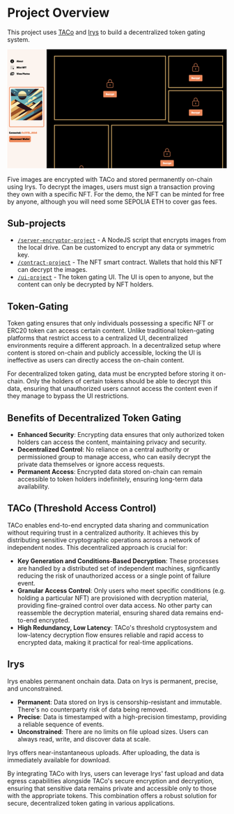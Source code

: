 # Project Overview

This project uses [TACo]([https://docs.threshold.network/](https://docs.threshold.network/applications/threshold-access-control)) and [Irys](https://docs.irys.xyz/) to build a decentralized token gating system.

![](./assets/token-gating.png)

Five images are encrypted with TACo and stored permanently on-chain using Irys. To decrypt the images, users must sign a transaction proving they own with a specific NFT. For the demo, the NFT can be minted for free by anyone, although you will need some SEPOLIA ETH to cover gas fees.

## Sub-projects

- [`/server-encryptor-project`](./server-encryptor-project/README.md) - A NodeJS script that encrypts images from the local drive. Can be customized to encrypt any data or symmetric key.
- [`/contract-project`](./contract-project/README.md) - The NFT smart contract. Wallets that hold this NFT can decrypt the images.
- [`/ui-project`](./ui-project/README.md) - The token gating UI. The UI is open to anyone, but the content can only be decrypted by NFT holders.

## Token-Gating

Token gating ensures that only individuals possessing a specific NFT or ERC20 token can access certain content. Unlike traditional token-gating platforms that restrict access to a centralized UI, decentralized environments require a different approach. In a decentralized setup where content is stored on-chain and publicly accessible, locking the UI is ineffective as users can directly access the on-chain content.

For decentralized token gating, data must be encrypted before storing it on-chain. Only the holders of certain tokens should be able to decrypt this data, ensuring that unauthorized users cannot access the content even if they manage to bypass the UI restrictions.

## Benefits of Decentralized Token Gating

- **Enhanced Security**: Encrypting data ensures that only authorized token holders can access the content, maintaining privacy and security.
- **Decentralized Control**: No reliance on a central authority or permissioned group to manage access, who can easily decrypt the private data themselves or ignore access requests. 
- **Permanent Access**: Encrypted data stored on-chain can remain accessible to token holders indefinitely, ensuring long-term data availability.

## TACo (Threshold Access Control)

TACo enables end-to-end encrypted data sharing and communication without requiring trust in a centralized authority. It achieves this by distributing sensitive cryptographic operations across a network of independent nodes. This decentralized approach is crucial for:

- **Key Generation and Conditions-Based Decryption**: These processes are handled by a distributed set of independent machines, signficantly reducing the risk of unauthorized access or a single point of failure event.
- **Granular Access Control**: Only users who meet specific conditions (e.g. holding a particular NFT) are provisioned with decryption material, providing fine-grained control over data access. No other party can reassemble the decryption material, ensuring shared data remains end-to-end encrypted. 
- **High Redundancy, Low Latency**: TACo's threshold cryptosystem and low-latency decryption flow ensures reliable and rapid access to encrypted data, making it practical for real-time applications.

## Irys

Irys enables permanent onchain data. Data on Irys is permanent, precise, and unconstrained.

- **Permanent**: Data stored on Irys is censorship-resistant and immutable. There's no counterparty risk of data being removed.
- **Precise**: Data is timestamped with a high-precision timestamp, providing a reliable sequence of events.
- **Unconstrained**: There are no limits on file upload sizes. Users can always read, write, and discover data at scale.

Irys offers near-instantaneous uploads. After uploading, the data is immediately available for download.

By integrating TACo with Irys, users can leverage Irys' fast upload and data egress capabilities alongside TACo's secure encryption and decryption, ensuring that sensitive data remains private and accessible only to those with the appropriate tokens. This combination offers a robust solution for secure, decentralized token gating in various applications.
